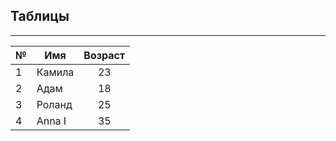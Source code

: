 ## Таблицы
---
|№|Имя|Возраст|
|-|---|:-------:|
|1|Камила|23|
|2|Адам|18|
|3|Роланд|25|
|4|Anna I|35|

